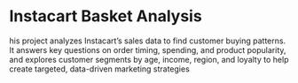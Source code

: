 # Instacart Basket Analysis
his project analyzes Instacart’s sales data to find customer buying patterns. It answers key questions on order timing, spending, and product popularity, and explores customer segments by age, income, region, and loyalty to help create targeted, data-driven marketing strategies
